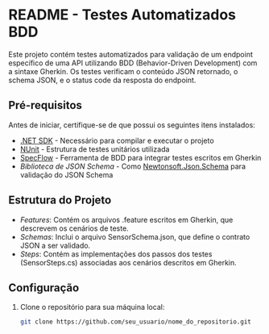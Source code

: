 # README - Testes Automatizados BDD

Este projeto contém testes automatizados para validação de um endpoint específico de uma API utilizando BDD (Behavior-Driven Development) com a sintaxe Gherkin. Os testes verificam o conteúdo JSON retornado, o schema JSON, e o status code da resposta do endpoint.

## Pré-requisitos

Antes de iniciar, certifique-se de que possui os seguintes itens instalados:

- [.NET SDK](https://dotnet.microsoft.com/download) - Necessário para compilar e executar o projeto
- [NUnit](https://nunit.org/) - Estrutura de testes unitários utilizada
- [SpecFlow](https://specflow.org/) - Ferramenta de BDD para integrar testes escritos em Gherkin
- *Biblioteca de JSON Schema* - Como [Newtonsoft.Json.Schema](https://www.newtonsoft.com/jsonschema) para validação do JSON Schema

## Estrutura do Projeto

- *Features*: Contém os arquivos .feature escritos em Gherkin, que descrevem os cenários de teste.
- *Schemas*: Inclui o arquivo SensorSchema.json, que define o contrato JSON a ser validado.
- *Steps*: Contém as implementações dos passos dos testes (SensorSteps.cs) associadas aos cenários descritos em Gherkin.

## Configuração

1. Clone o repositório para sua máquina local:
   ```bash
   git clone https://github.com/seu_usuario/nome_do_repositorio.git